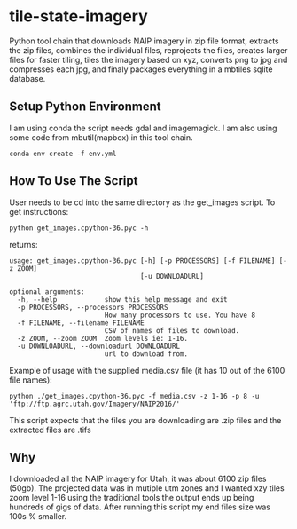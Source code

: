 # tile-state-imagery

Python tool chain that downloads NAIP imagery in zip file format, extracts the zip files, combines the individual files, reprojects the files, creates larger files for faster tiling, tiles the imagery based on xyz, converts png to jpg and compresses each jpg, and finaly packages everything in a mbtiles sqlite database.

## Setup Python Environment
I am using conda the script needs gdal and imagemagick. I am also using some code from mbutil(mapbox) in this tool chain.

```
conda env create -f env.yml
```

## How To Use The Script

User needs to be cd into the same directory as the get_images script.
To get instructions:
```
python get_images.cpython-36.pyc -h
```

returns:

```
usage: get_images.cpython-36.pyc [-h] [-p PROCESSORS] [-f FILENAME] [-z ZOOM]
                                 [-u DOWNLOADURL]

optional arguments:
  -h, --help            show this help message and exit
  -p PROCESSORS, --processors PROCESSORS
                        How many processors to use. You have 8
  -f FILENAME, --filename FILENAME
                        CSV of names of files to download.
  -z ZOOM, --zoom ZOOM  Zoom levels ie: 1-16.
  -u DOWNLOADURL, --downloadurl DOWNLOADURL
                        url to download from.
```

Example of usage with the supplied media.csv file (it has 10 out of the 6100 file names):

```
python ./get_images.cpython-36.pyc -f media.csv -z 1-16 -p 8 -u 'ftp://ftp.agrc.utah.gov/Imagery/NAIP2016/'
```

This script expects that the files you are downloading are .zip files and the extracted files are .tifs

## Why

I downloaded all the NAIP imagery for Utah, it was about 6100 zip files (50gb). The projected data was in mutiple utm zones and I wanted xzy tiles zoom level 1-16 using the traditional tools the output ends up being hundreds of gigs of data. After running this script my end files size was 100s % smaller.  




